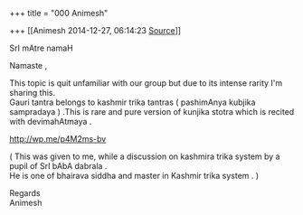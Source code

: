 +++
title = "000 Animesh"

+++
[[Animesh	2014-12-27, 06:14:23 [Source](https://groups.google.com/g/samskrita/c/H6ncTtmvsaE)]]



SrI mAtre namaH

Namaste ,

This topic is quit unfamiliar with our group but due to its intense rarity I'm sharing this.  
Gauri tantra belongs to kashmir trika tantras ( pashimAnya kubjika sampradaya ) .This is rare and pure version of kunjika stotra which is recited with devimahAtmaya .

<http://wp.me/p4M2ms-bv>

( This was given to me, while a discussion on kashmira trika system by a pupil of SrI bAbA dabrala .  
He is one of bhairava siddha and master in Kashmir trika system . )

  
Regards  
Animesh

